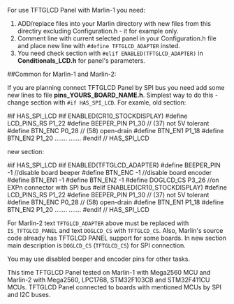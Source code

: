 For use TFTGLCD Panel with Marlin-1 you need:
1. ADD/replace files into your Marlin directory with new files from this directiry excluding Configuration.h - it for example only.
2. Comment line with current selected panel in your Configuration.h file and place new line with `#define TFTGLCD_ADAPTER` insted.
3. You need check section with `#elif ENABLED(TFTGLCD_ADAPTER)` in **Conditionals_LCD.h** for panel's parameters.

##Common for Marlin-1 and Marlin-2:

If you are planning connect TFTGLCD Panel by SPI bus you need add some new lines to file **pins_YOURS_BOARD_NAME.h**.
   Simplest way to do this - change section with `#if HAS_SPI_LCD`. For examle, old section:

#if HAS_SPI_LCD
  #if ENABLED(CR10_STOCKDISPLAY)
    #define LCD_PINS_RS    P1_22
    #define BEEPER_PIN     P1_30   // (37) not 5V tolerant
    #define BTN_ENC        P0_28   // (58) open-drain
    #define BTN_EN1        P1_18
    #define BTN_EN2        P1_20
.......
.......
#endif // HAS_SPI_LCD

new section:

#if HAS_SPI_LCD
  #if ENABLED(TFTGLCD_ADAPTER)
    #define BEEPER_PIN     -1     //disable board beeper
    #define BTN_ENC        -1     //disable board encoder
    #define BTN_EN1        -1
    #define BTN_EN2        -1
    #define DOGLCD_CS      P3_26  //on EXPn connector with SPI bus
  #elif ENABLED(CR10_STOCKDISPLAY)
    #define LCD_PINS_RS    P1_22
    #define BEEPER_PIN     P1_30   // (37) not 5V tolerant
    #define BTN_ENC        P0_28   // (58) open-drain
    #define BTN_EN1        P1_18
    #define BTN_EN2        P1_20
.......
.......
#endif // HAS_SPI_LCD

For Marlin-2 text `TFTGLCD_ADAPTER` above must be replaced with `IS_TFTGLCD_PANEL` and text `DOGLCD_CS` with `TFTGLCD_CS`.
Also, Marlin's source code already has TFTGLCD PANEL support for some boards.
In new section main description is `DOGLCD_CS` (`TFTGLCD_CS`) for SPI connection.

You may use disabled beeper and encoder pins for other tasks.

This time TFTGLCD Panel tested on Marlin-1 with Mega2560 MCU and Marlin-2 with Mega2560, LPC1768, STM32F103CB and STM32F411CU MCUs.
TFTGLCD Panel connected to boards with mentioned MCUs by SPI and I2C buses.
